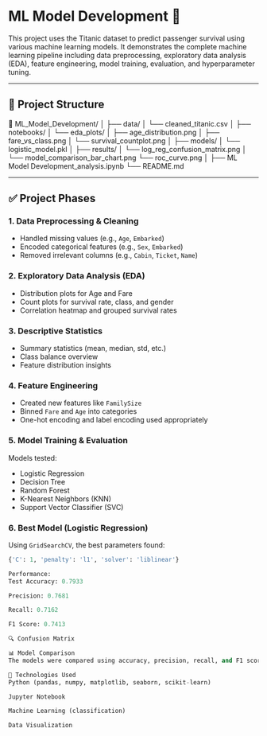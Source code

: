 # ML Model Development 🚢

This project uses the Titanic dataset to predict passenger survival using various machine learning models. It demonstrates the complete machine learning pipeline including data preprocessing, exploratory data analysis (EDA), feature engineering, model training, evaluation, and hyperparameter tuning.

---

## 📂 Project Structure

📁 ML_Model_Development/
│
├── data/
│ └── cleaned_titanic.csv
│
├── notebooks/
│ └── eda_plots/
│ ├── age_distribution.png
│ ├── fare_vs_class.png
│ └── survival_countplot.png
│
├── models/
│ └── logistic_model.pkl
│
├── results/
│ └── log_reg_confusion_matrix.png
│ └── model_comparison_bar_chart.png
  └── roc_curve.png
│
├── ML Model Development_analysis.ipynb
└── README.md


---

## ✅ Project Phases

### 1. Data Preprocessing & Cleaning
- Handled missing values (e.g., `Age`, `Embarked`)
- Encoded categorical features (e.g., `Sex`, `Embarked`)
- Removed irrelevant columns (e.g., `Cabin`, `Ticket`, `Name`)

### 2. Exploratory Data Analysis (EDA)
- Distribution plots for Age and Fare
- Count plots for survival rate, class, and gender
- Correlation heatmap and grouped survival rates

### 3. Descriptive Statistics
- Summary statistics (mean, median, std, etc.)
- Class balance overview
- Feature distribution insights

### 4. Feature Engineering
- Created new features like `FamilySize`
- Binned `Fare` and `Age` into categories
- One-hot encoding and label encoding used appropriately

### 5. Model Training & Evaluation
Models tested:
- Logistic Regression
- Decision Tree
- Random Forest
- K-Nearest Neighbors (KNN)
- Support Vector Classifier (SVC)

### 6. Best Model (Logistic Regression)
Using `GridSearchCV`, the best parameters found:
```python
{'C': 1, 'penalty': 'l1', 'solver': 'liblinear'}

Performance:
Test Accuracy: 0.7933

Precision: 0.7681

Recall: 0.7162

F1 Score: 0.7413

🔍 Confusion Matrix

📊 Model Comparison
The models were compared using accuracy, precision, recall, and F1 score. Results were saved in model_comparison_bar_chart.png.

🧠 Technologies Used
Python (pandas, numpy, matplotlib, seaborn, scikit-learn)

Jupyter Notebook

Machine Learning (classification)

Data Visualization

